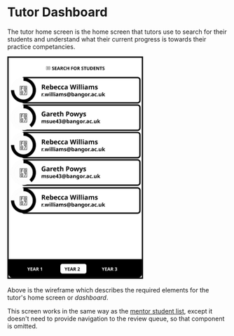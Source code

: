 # Tutor Dashboard

The tutor home screen is the home screen that tutors use to search for their students and understand what their current progress is towards their practice competancies. 

<img src="wireframes/tutor.svg" height="500px" style="border: solid 3px #000"/>

Above is the wireframe which describes the required elements for the tutor's home screen or _dashboard_.

This screen works in the same way as the [mentor student list](mentor-students.html), except it doesn't need to provide navigation to the review queue, so that component is omitted.
